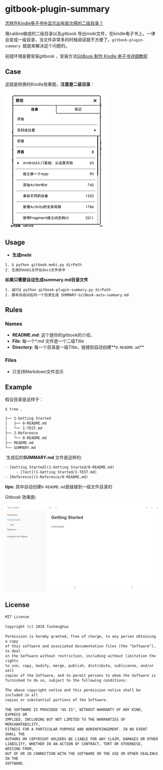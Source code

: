 # gitbook-plugin-summary

[怎样在Kindle电子书中显示出有层次感的二级目录？](https://www.zhihu.com/question/27390534)


用calibre做成的二级目录以及gitbook 导出mobi文件，在kindle电子书上，一律会变成一级目录，当文件非常多的时候阅读就不方便了。`gitbook-plugin-summary `就是来解决这个问题的。

前提环境是要安装gitbook ，安装方法[GitBook 制作 Kindle 电子书详细教程](gitbook-guide.md)

## Case

这就是转换的Kindle效果图，**注意是二级目录**：

![screenshot](/img/screenshot-1.png)

## Usage

* **生成mobi**

```	
1. $ python gitbook-mobi.py dirPath
2. 生成的mobi文件在docs文件夹中
```

**如果只需要自动生成summary.md目录文件**


```
1. 运行$ python gitbook-plugin-summary.py dirPath
2. 脚本将自动在同一个目录生成 SUMMARY-GitBook-auto-summary.md
```

## Rules

### Names

* **README.md**: 这个是你的gitbook的介绍，
* **File**: 每一个*.md 文件是一个二级Title
* **Directory**: 每一个目录是一级Title，链接到自动创建**`0-README.md`**

### Files

* 只支持Markdown文件显示

## Example

假设目录是这样子：

```
$ tree .
```
```.
├── 1-Getting Started
│   ├── 0-README.md
│   └── 1-TEST.md
├── 2-Reference
│   └── 0-README.md
├── README.md
└── SUMMARY.md
```

 生成后的**SUMMARY.md** 文件是这样的:

```
- [Getting Started](1-Getting Started/0-README.md)
	 - [Test](1-Getting Started/1-TEST.md)
- [Reference](2-Reference/0-README.md)
```

**tips:** 其中自动创建`0-README.md`是链接到一级文件目录的


Gitbook 效果图:

![](/img/15236115708950.jpg)

## License

```
MIT License

Copyright (c) 2018 fushenghua

Permission is hereby granted, free of charge, to any person obtaining a copy
of this software and associated documentation files (the "Software"), to deal
in the Software without restriction, including without limitation the rights
to use, copy, modify, merge, publish, distribute, sublicense, and/or sell
copies of the Software, and to permit persons to whom the Software is
furnished to do so, subject to the following conditions:

The above copyright notice and this permission notice shall be included in all
copies or substantial portions of the Software.

THE SOFTWARE IS PROVIDED "AS IS", WITHOUT WARRANTY OF ANY KIND, EXPRESS OR
IMPLIED, INCLUDING BUT NOT LIMITED TO THE WARRANTIES OF MERCHANTABILITY,
FITNESS FOR A PARTICULAR PURPOSE AND NONINFRINGEMENT. IN NO EVENT SHALL THE
AUTHORS OR COPYRIGHT HOLDERS BE LIABLE FOR ANY CLAIM, DAMAGES OR OTHER
LIABILITY, WHETHER IN AN ACTION OF CONTRACT, TORT OR OTHERWISE, ARISING FROM,
OUT OF OR IN CONNECTION WITH THE SOFTWARE OR THE USE OR OTHER DEALINGS IN THE
SOFTWARE.
```

